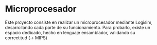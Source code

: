 # Microprocesador
Este proyecto consiste en realizar un microprocesador mediante Logisim, desarrollando cada parte de su funcionamiento. Para probarlo, existe un espacio dedicado, hecho en lenguaje ensamblador, validando su correctitud (-> MIPS)
